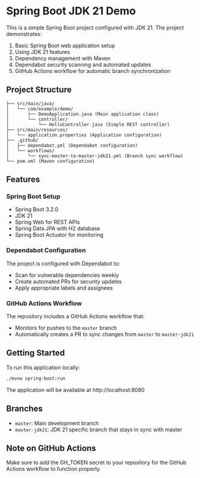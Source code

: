 # Spring Boot JDK 21 Demo

This is a simple Spring Boot project configured with JDK 21. The project demonstrates:

1. Basic Spring Boot web application setup
2. Using JDK 21 features
3. Dependency management with Maven
4. Dependabot security scanning and automated updates
5. GitHub Actions workflow for automatic branch synchronization

## Project Structure

```
├── src/main/java/
│   └── com/example/demo/
│       ├── DemoApplication.java (Main application class)
│       └── controller/
│           └── HelloController.java (Simple REST controller)
├── src/main/resources/
│   └── application.properties (Application configuration)
├── .github/
│   ├── dependabot.yml (Dependabot configuration)
│   └── workflows/
│       └── sync-master-to-master-jdk21.yml (Branch sync workflow)
└── pom.xml (Maven configuration)
```

## Features

### Spring Boot Setup
- Spring Boot 3.2.0
- JDK 21
- Spring Web for REST APIs
- Spring Data JPA with H2 database
- Spring Boot Actuator for monitoring

### Dependabot Configuration
The project is configured with Dependabot to:
- Scan for vulnerable dependencies weekly
- Create automated PRs for security updates
- Apply appropriate labels and assignees

### GitHub Actions Workflow
The repository includes a GitHub Actions workflow that:
- Monitors for pushes to the `master` branch
- Automatically creates a PR to sync changes from `master` to `master-jdk21`

## Getting Started

To run this application locally:

```bash
./mvnw spring-boot:run
```

The application will be available at http://localhost:8080

## Branches
- `master`: Main development branch
- `master-jdk21`: JDK 21 specific branch that stays in sync with master

## Note on GitHub Actions
Make sure to add the GH_TOKEN secret to your repository for the GitHub Actions workflow to function properly.
